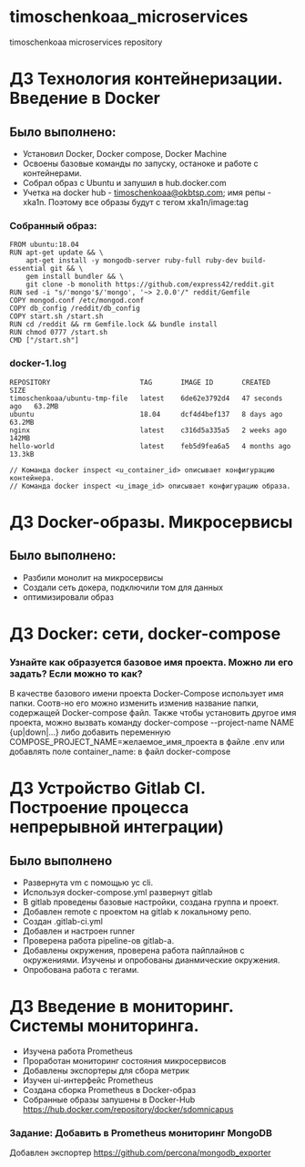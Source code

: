 # timoschenkoaa_microservices
timoschenkoaa microservices repository

# ДЗ Технология контейнеризации. Введение в Docker

## Было выполнено:
 - Установил Docker, Docker compose, Docker Machine
 - Освоены базовые команды по запуску, останоке и работе с контейнерами.
 - Собрал образ с Ubuntu и запушил в hub.docker.com
 - Учетка на docker hub - timoschenkoaa@okbtsp.com; имя репы - xka1n. Поэтому все образы будут с тегом xka1n/image:tag

### Собранный образ:
```
FROM ubuntu:18.04
RUN apt-get update && \
    apt-get install -y mongodb-server ruby-full ruby-dev build-essential git && \
    gem install bundler && \
    git clone -b monolith https://github.com/express42/reddit.git
RUN sed -i "s/'mongo'$/'mongo', '~> 2.0.0'/" reddit/Gemfile    
COPY mongod.conf /etc/mongod.conf
COPY db_config /reddit/db_config
COPY start.sh /start.sh
RUN cd /reddit && rm Gemfile.lock && bundle install
RUN chmod 0777 /start.sh    
CMD ["/start.sh"]
```
### docker-1.log
```
REPOSITORY                      TAG       IMAGE ID       CREATED          SIZE
timoschenkoaa/ubuntu-tmp-file   latest    6de62e3792d4   47 seconds ago   63.2MB
ubuntu                          18.04     dcf4d4bef137   8 days ago       63.2MB
nginx                           latest    c316d5a335a5   2 weeks ago      142MB
hello-world                     latest    feb5d9fea6a5   4 months ago     13.3kB

// Команда docker inspect <u_container_id> описывает конфигурацию контейнера.
// Команда docker inspect <u_image_id> описывает конфигурацию образа.
```

# ДЗ Docker-образы. Микросервисы

## Было выполнено:
 - Разбили монолит на микросервисы
 - Создали сеть докера, подключили том для данных
 - оптимизировали образ

# ДЗ Docker: сети, docker-compose

### Узнайте как образуется базовое имя проекта. Можно ли его задать? Если можно то как?
В качестве базового имени проекта Docker-Compose использует имя папки. 
Соотв-но его можно изменить изменив название папки, содержащей Docker-compose файл. 
Также чтобы установить другое имя проекта, можно вызвать команду docker-compose --project-name NAME {up|down|...} либо добавить переменную COMPOSE_PROJECT_NAME=желаемое_имя_проекта в файле .env или добавлять поле container_name:
в файл docker-compose


# ДЗ Устройство Gitlab CI. Построение процесса непрерывной интеграции)

## Было выполнено
- Развернута vm с помощью yc cli.
- Используя docker-compose.yml развернут gitlab
- В gitlab проведены базовые настройки, создана группа и проект.
- Добавлен remote с проектом на gitlab к локальному репо.
- Создан .gitlab-ci.yml
- Добавлен и настроен runner
- Проверена работа pipeline-ов gitlab-а.
- Добавлены окружения, проверена работа пайплайнов с окружениями. Изучены и опробованы дианмические окружения.
- Опробована работа с тегами.


# ДЗ Введение в мониторинг. Системы мониторинга.
 - Изучена работа Prometheus 
 - Проработан мониторинг состояния микросервисов 
 - Добавлены экспортеры для сбора метрик 
 - Изучен ui-интерфейс Prometheus 
 - Создана сборка Prometheus в Docker-образ 
 - Собранные образы запушены в Docker-Hub https://hub.docker.com/repository/docker/sdomnicapus

### Задание: Добавить в Prometheus мониторинг MongoDB 
Добавлен экспортер https://github.com/percona/mongodb_exporter
